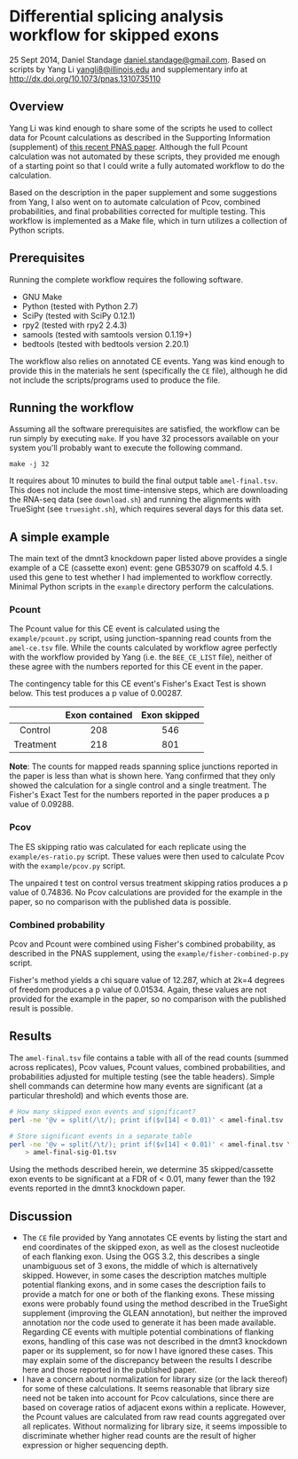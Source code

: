 # Differential splicing analysis workflow for skipped exons

25 Sept 2014, Daniel Standage <daniel.standage@gmail.com>.
Based on scripts by Yang Li <yangli8@illinois.edu>
and supplementary info at http://dx.doi.org/10.1073/pnas.1310735110

## Overview

Yang Li was kind enough to share some of the scripts he used to collect data for
Pcount calculations as described in the Supporting Information (supplement) of
[this recent PNAS paper](http://dx.doi.org/10.1073/pnas.1310735110). Although
the full Pcount calculation was not automated by these scripts, they provided
me enough of a starting point so that I could write a fully automated workflow
to do the calculation.

Based on the description in the paper supplement and some suggestions from Yang,
I also went on to automate calculation of Pcov, combined probabilities, and
final probabilities corrected for multiple testing. This workflow is implemented
as a Make file, which in turn utilizes a collection of Python scripts.

## Prerequisites

Running the complete workflow requires the following software.

- GNU Make
- Python (tested with Python 2.7)
- SciPy (tested with SciPy 0.12.1)
- rpy2 (tested with rpy2 2.4.3)
- samools (tested with samtools version 0.1.19+)
- bedtools (tested with bedtools version 2.20.1)

The workflow also relies on annotated CE events. Yang was kind enough to provide
this in the materials he sent (specifically the ``CE`` file), although he did
not include the scripts/programs used to produce the file.

## Running the workflow

Assuming all the software prerequisites are satisfied, the workflow can be run
simply by executing ``make``. If you have 32 processors available on your system
you'll probably want to execute the following command.

    make -j 32

It requires about 10 minutes to build the final output table ``amel-final.tsv``.
This does not include the most time-intensive steps, which are downloading the
RNA-seq data (see ``download.sh``) and running the alignments with TrueSight
(see ``truesight.sh``), which requires several days for this data set.

## A simple example
The main text of the dmnt3 knockdown paper listed above provides a single
example of a CE (cassette exon) event: gene GB53079 on scaffold 4.5. I used this
gene to test whether I had implemented to workflow correctly. Minimal Python
scripts in the ``example`` directory perform the calculations.

### Pcount
  The Pcount value for this CE event is calculated using the
  ``example/pcount.py`` script, using junction-spanning read counts from the
  ``amel-ce.tsv`` file. While the counts calculated by workflow agree perfectly
  with the workflow provided by Yang (i.e. the ``BEE_CE_LIST`` file), neither of
  these agree with the numbers reported for this CE event in the paper.

  The contingency table for this CE event's Fisher's Exact Test is shown below.
  This test produces a p value of 0.00287.

|             |  Exon contained  |  Exon skipped  |
|:-----------:|:----------------:|:--------------:|
|   Control   |       208        |      546       |
|  Treatment  |       218        |      801       |

  **Note**: The counts for mapped reads spanning splice junctions reported in
  the paper is less than what is shown here. Yang confirmed that they only
  showed the calculation for a single control and a single treatment. The
  Fisher's Exact Test for the numbers reported in the paper produces a p value
  of 0.09288.

### Pcov
  The ES skipping ratio was calculated for each replicate using the
  ``example/es-ratio.py`` script. These values were then used to calculate Pcov
  with the ``example/pcov.py`` script.

  The unpaired t test on control versus treatment skipping ratios produces a p
  value of 0.74836. No Pcov calculations are provided for the example in the
  paper, so no comparison with the published data is possible.

### Combined probability
  Pcov and Pcount were combined using Fisher's combined probability, as
  described in the PNAS supplement, using the ``example/fisher-combined-p.py``
  script.

  Fisher's method yields a chi square value of 12.287, which at 2k=4 degrees of
  freedom produces a p value of 0.01534. Again, these values are not provided
  for the example in the paper, so no comparison with the published result is
  possible.

## Results

The ``amel-final.tsv`` file contains a table with all of the read counts (summed
across replicates), Pcov values, Pcount values, combined probabilities, and
probabilities adjusted for multiple testing (see the table headers). Simple
shell commands can determine how many events are significant (at a particular
threshold) and which events those are.

```bash
# How many skipped exon events and significant?
perl -ne '@v = split(/\t/); print if($v[14] < 0.01)' < amel-final.tsv | wc -l

# Store significant events in a separate table
perl -ne '@v = split(/\t/); print if($v[14] < 0.01)' < amel-final.tsv \
    > amel-final-sig-01.tsv
```

Using the methods described herein, we determine 35 skipped/cassette exon events
to be significant at a FDR of < 0.01, many fewer than the 192 events reported in
the dmnt3 knockdown paper.

## Discussion

- The ``CE`` file provided by Yang annotates CE events by listing the start and
  end coordinates of the skipped exon, as well as the closest nucleotide of each
  flanking exon. Using the OGS 3.2, this describes a single unambiguous set of 3
  exons, the middle of which is alternatively skipped. However, in some cases
  the description matches multiple potential flanking exons, and in some cases
  the description fails to provide a match for one or both of the flanking
  exons. These missing exons were probably found using the method described in
  the TrueSight supplement (improving the GLEAN annotation), but neither the
  improved annotation nor the code used to generate it has been made available.
  Regarding CE events with multiple potential combinations of flanking exons,
  handling of this case was not described in the dmnt3 knockdown paper or its
  supplement, so for now I have ignored these cases. This may explain some of
  the discrepancy between the results I describe here and those reported in the
  published paper.
- I have a concern about normalization for library size (or the lack thereof)
  for some of these calculations. It seems reasonable that library size need not
  be taken into account for Pcov calculations, since there are based on coverage
  ratios of adjacent exons within a replicate. However, the Pcount values are
  calculated from raw read counts aggregated over all replicates. Without
  normalizing for library size, it seems impossible to discriminate whether
  higher read counts are the result of higher expression or higher sequencing
  depth.
